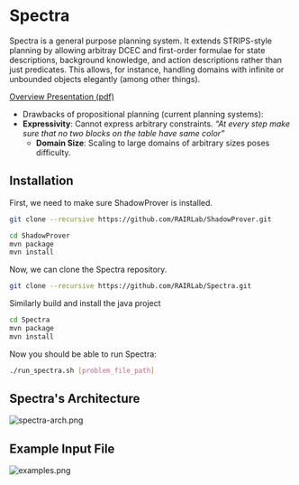 # Spectra

Spectra is a general purpose planning system. It extends STRIPS-style planning by allowing arbitray DCEC and first-order formulae for state descriptions, background knowledge, and action descriptions rather than just predicates. This allows, for instance, handling domains with infinite or unbounded objects elegantly (among other things). 

[Overview Presentation (pdf)](https://drive.google.com/open?id=1RHulFDgASACBkjvl-8ZEidj50NbGmKPu)

 * Drawbacks of propositional planning (current planning systems): 
 * **Expressivity**: Cannot express arbitrary constraints.  *“At every step make sure that no two blocks on the table have same color”*
   * **Domain Size**: Scaling to large domains of arbitrary sizes poses difficulty. 


## Installation

First, we need to make sure ShadowProver is installed.

```bash
git clone --recursive https://github.com/RAIRLab/ShadowProver.git
```

```bash
cd ShadowProver
mvn package
mvn install
```

Now, we can clone the Spectra repository.

```bash
git clone --recursive https://github.com/RAIRLab/Spectra.git
```

Similarly build and install the java project

```bash
cd Spectra
mvn package
mvn install
```

Now you should be able to run Spectra:

```bash
./run_spectra.sh [problem_file_path]
```



## Spectra's Architecture ##

 
![spectra-arch.png](https://bitbucket.org/repo/Mjq4bX/images/2495888298-spectra-arch.png)

## Example Input File ##

![examples.png](https://bitbucket.org/repo/Mjq4bX/images/3136509575-examples.png)

